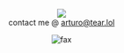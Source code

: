 <p align="center">
  <img align="center" src="https://lanyard-profile-readme.vercel.app/api/1017410597857546291?theme=light&bg=FFFFF1&animated=false&hideDiscrim=false&borderRadius=60px&idleMessage=lost%20my%20morals%20..">
<br>
 contact me @ <a href="mailto:arturo@tear.lol">arturo@tear.lol</a>
</p>
<p align="center"> <img src="https://komarev.com/ghpvc/?username=yfxo&style=flat-square" alt="fax" width="" height="">
<br>
